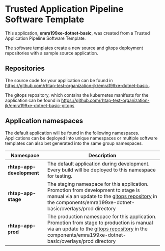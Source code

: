 # Trusted Application Pipeline Software Template

This application, **emra199xe-dotnet-basic**, was created from a Trusted Application Pipeline Software Template.

The software templates create a new source and gitops deployment repositories with a sample source application. 

## Repositories

The source code for your application can be found in [https://github.com/rhtap-test-organization-jk/emra199xe-dotnet-basic ](https://github.com/rhtap-test-organization-jk/emra199xe-dotnet-basic ).
 
The gitops repository, which contains the kubernetes manifests for the application can be found in 
[https://github.com/rhtap-test-organization-jk/emra199xe-dotnet-basic-gitops ](https://github.com/rhtap-test-organization-jk/emra199xe-dotnet-basic-gitops ) 

## Application namespaces 

The default application will be found in the following namespaces. Applications can be deployed into unique namespaces or multiple software templates can also bet generated into the same group namespaces.  

|  Namespace   |  Description   |  
| -------- | -------- |   
| **rhtap-app-development** | The default application during development. Every build will be deployed to this namespace for testing. | 
| **rhtap-app-stage** | The staging namespace for this application. Promotion from development to stage is manual via an update to the [gitops repository](https://github.com/rhtap-test-organization-jk/emra199xe-dotnet-basic-gitops ) in the components/emra199xe-dotnet-basic/overlays/prod directory |  
| **rhtap-app-prod** | The production namespace for this application. Promotion from stage to production is manual via an update to the [gitops repository](https://github.com/rhtap-test-organization-jk/emra199xe-dotnet-basic-gitops ) in the components/emra199xe-dotnet-basic/overlays/prod directory | 